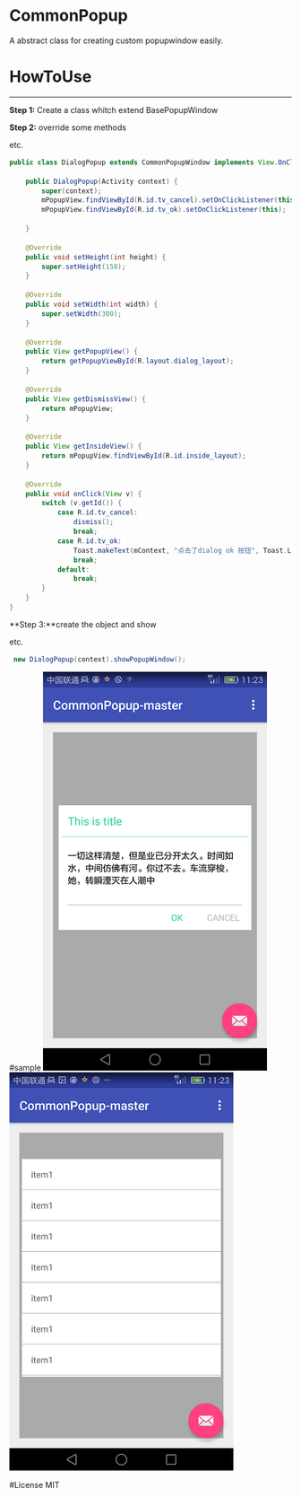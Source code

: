 # CommonPopup
A abstract class for creating custom popupwindow easily.


# HowToUse

----------

**Step 1:**
Create a class whitch extend BasePopupWindow

**Step 2:**
override some methods

etc.

```java
public class DialogPopup extends CommonPopupWindow implements View.OnClickListener {

    public DialogPopup(Activity context) {
        super(context);
        mPopupView.findViewById(R.id.tv_cancel).setOnClickListener(this);
        mPopupView.findViewById(R.id.tv_ok).setOnClickListener(this);

    }

    @Override
    public void setHeight(int height) {
        super.setHeight(150);
    }

    @Override
    public void setWidth(int width) {
        super.setWidth(300);
    }

    @Override
    public View getPopupView() {
        return getPopupViewById(R.layout.dialog_layout);
    }

    @Override
    public View getDismissView() {
        return mPopupView;
    }

    @Override
    public View getInsideView() {
        return mPopupView.findViewById(R.id.inside_layout);
    }

    @Override
    public void onClick(View v) {
        switch (v.getId()) {
            case R.id.tv_cancel:
                dismiss();
                break;
            case R.id.tv_ok:
                Toast.makeText(mContext, "点击了dialog ok 按钮", Toast.LENGTH_SHORT).show();
                break;
            default:
                break;
        }
    }
}

```

**Step 3:**create the object and show

etc.

```java
 new DialogPopup(context).showPopupWindow();
```

#sample
![image](https://github.com/honjane/CommonPopup-master/blob/maste/image/nomal_dialog.png)
![image](https://github.com/honjane/CommonPopup-master/blob/maste/image/list_popup.png)


#License
MIT
